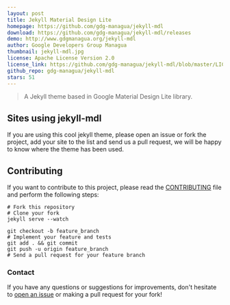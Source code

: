 ```yaml
---
layout: post
title: Jekyll Material Design Lite
homepage: https://github.com/gdg-managua/jekyll-mdl
download: https://github.com/gdg-managua/jekyll-mdl/releases
demo: http://www.gdgmanagua.org/jekyll-mdl
author: Google Developers Group Managua
thumbnail: jekyll-mdl.jpg
license: Apache License Version 2.0
license_link: https://github.com/gdg-managua/jekyll-mdl/blob/master/LICENSE
github_repo: gdg-managua/jekyll-mdl
stars: 51
---
```


> A Jekyll theme based in Google Material Design Lite library.

## Sites using jekyll-mdl

If you are using this cool jekyll theme, please open an issue or fork
the project, add your site to the list and send us a pull request, we
will be happy to know where the theme has been used.

## Contributing

If you want to contribute to this project, please read the
[CONTRIBUTING](https://github.com/gdg-managua/jekyll-mdl/blob/master/CONTRIBUTING.md)
file and perform the following steps:

    # Fork this repository
    # Clone your fork
    jekyll serve --watch

    git checkout -b feature_branch
    # Implement your feature and tests
    git add . && git commit
    git push -u origin feature_branch
    # Send a pull request for your feature branch

### Contact

If you have any questions or suggestions for improvements, don't
hesitate to [open an issue](https://github.com/gdg-managua/jekyll-mdl/issues)
or making a pull request for your fork!
